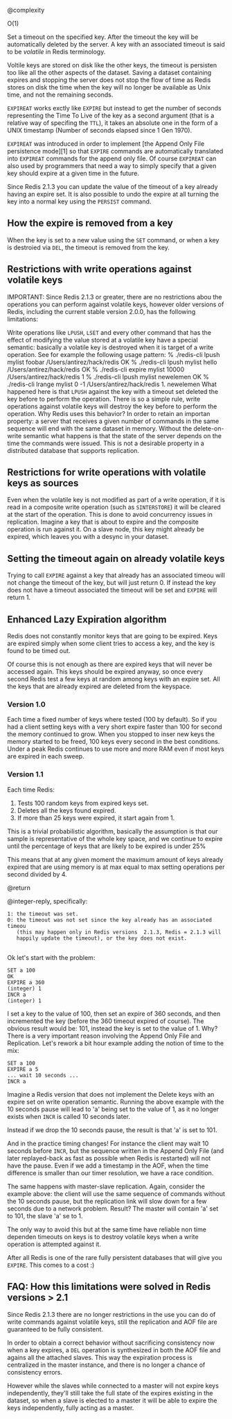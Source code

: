 @complexity

O(1)


Set a timeout on the specified key. After the timeout the key will be
automatically deleted by the server. A key with an associated timeout is
said to be _volatile_ in Redis terminology.

Voltile keys are stored on disk like the other keys, the timeout is persisten
too like all the other aspects of the dataset. Saving a dataset containing
expires and stopping the server does not stop the flow of time as Redis
stores on disk the time when the key will no longer be available as Unix
time, and not the remaining seconds.

`EXPIREAT` works exctly like `EXPIRE` but instead to get the number of seconds
representing the Time To Live of the key as a second argument (that is a
relative way of specifing the `TTL`), it takes an absolute one in the form of
a UNIX timestamp (Number of seconds elapsed since 1 Gen 1970).

`EXPIREAT` was introduced in order to implement [the Append Only File persistence mode][1]
so that `EXPIRE` commands are automatically translated into
`EXPIREAT` commands for the append only file. Of course `EXPIREAT` can also
used by programmers that need a way to simply specify that a given key
should expire at a given time in the future.

Since Redis 2.1.3 you can update the value of the timeout of a key already
having an expire set. It is also possible to undo the expire at all
turning the key into a normal key using the `PERSIST` command.

## How the expire is removed from a key

When the key is set to a new value using the `SET` command, or when a key
is destroied via `DEL`, the timeout is removed from the key.

## Restrictions with write operations against volatile keys

IMPORTANT: Since Redis 2.1.3 or greater, there are no restrictions abou
the operations you can perform against volatile keys, however older versions
of Redis, including the current stable version 2.0.0, has the following
limitations:

Write operations like `LPUSH`, `LSET` and every other command that has the
effect of modifying the value stored at a volatile key have a special semantic:
basically a volatile key is destroyed when it is target of a write operation.
See for example the following usage pattern:
    % ./redis-cli lpush mylist foobar /Users/antirez/hack/redis
    OK
    % ./redis-cli lpush mylist hello  /Users/antirez/hack/redis
    OK
    % ./redis-cli expire mylist 10000 /Users/antirez/hack/redis
    1
    % ./redis-cli lpush mylist newelemen
    OK
    % ./redis-cli lrange mylist 0 -1  /Users/antirez/hack/redis
    1. newelemen
What happened here is that `LPUSH` against the key with a timeout set deleted
the key before to perform the operation. There is so a simple rule, write
operations against volatile keys will destroy the key before to perform the
operation. Why Redis uses this behavior? In order to retain an importan
property: a server that receives a given number of commands in the same
sequence will end with the same dataset in memory. Without the delete-on-write
semantic what happens is that the state of the server depends on the time
the commands were issued. This is not a desirable property in a distributed database
that supports replication.

## Restrictions for write operations with volatile keys as sources

Even when the volatile key is not modified as part of a write operation, if
it is read in a composite write operation (such as `SINTERSTORE`) it will be
cleared at the start of the operation. This is done to avoid concurrency issues
in replication. Imagine a key that is about to expire and the composite operation
is run against it. On a slave node, this key might already be expired, which
leaves you with a desync in your dataset.

## Setting the timeout again on already volatile keys

Trying to call `EXPIRE` against a key that already has an associated timeou
will not change the timeout of the key, but will just return 0. If instead
the key does not have a timeout associated the timeout will be set and `EXPIRE`
will return 1.

## Enhanced Lazy Expiration algorithm

Redis does not constantly monitor keys that are going to be expired.
Keys are expired simply when some client tries to access a key, and
the key is found to be timed out.

Of course this is not enough as there are expired keys that will never
be accessed again. This keys should be expired anyway, so once every
second Redis test a few keys at random among keys with an  expire set.
All the keys that are already expired are deleted from the keyspace.

### Version 1.0

Each time a fixed number of keys where tested (100 by default). So if
you had a client setting keys with a very short expire faster than 100
for second the memory continued to grow. When you stopped to inser
new keys the memory started to be freed, 100 keys every second in the
best conditions. Under a peak Redis continues to use more and more RAM
even if most keys are expired in each sweep.

### Version 1.1

Each time Redis:

1. Tests 100 random keys from expired keys set.
2. Deletes all the keys found expired.
3. If more than 25 keys were expired, it start again from 1.

This is a trivial probabilistic algorithm, basically the assumption is
that our sample is representative of the whole key space,
and we continue to expire until the percentage of keys that are likely
to be expired is under 25%

This means that at any given moment the maximum amount of keys already
expired that are using memory is at max equal to max setting operations
per second divided by 4.

@return

@integer-reply, specifically:

    1: the timeout was set.
    0: the timeout was not set since the key already has an associated timeou
       (this may happen only in Redis versions  2.1.3, Redis = 2.1.3 will
       happily update the timeout), or the key does not exist.

##

Ok let's start with the problem:

    SET a 100
    OK
    EXPIRE a 360
    (integer) 1
    INCR a
    (integer) 1

I set a key to the value of 100, then set an expire of 360 seconds, and then
incremented the key (before the 360 timeout expired of course). The obvious
result would be: 101, instead the key is set to the value of 1. Why? There
is a very important reason involving the Append Only File and Replication.
Let's rework a bit hour example adding the notion of time to the mix:

    SET a 100
    EXPIRE a 5
    ... wait 10 seconds ...
    INCR a

Imagine a Redis version that does not implement the Delete keys with an expire
set on write operation semantic. Running the above example with the 10 seconds
pause will lead to 'a' being set to the value of 1, as it no longer exists
when `INCR` is called 10 seconds later.

Instead if we drop the 10 seconds pause, the result is that 'a' is set to 101.


And in the practice timing changes! For instance the client may wait 10 seconds
before `INCR`, but the sequence written in the Append Only File (and later replayed-back
as fast as possible when Redis is restarted) will not have the pause. Even
if we add a timestamp in the AOF, when the time difference is smaller than
our timer resolution, we have a race condition.

The same happens with master-slave replication. Again, consider the example
above: the client will use the same sequence of commands without the 10 seconds
pause, but the replication link will slow down for a few seconds due to a network
problem. Result? The master will contain 'a' set to 101, the slave 'a' se
to 1.

The only way to avoid this but at the same time have reliable non time dependen
timeouts on keys is to destroy volatile keys when a write operation is attempted
against it.

After all Redis is one of the rare fully persistent databases that will give
you `EXPIRE`. This comes to a cost :)

## FAQ: How this limitations were solved in Redis versions > 2.1

Since Redis 2.1.3 there are no longer restrictions in the use you can do of
write commands against volatile keys, still the replication and AOF file are
guaranteed to be fully consistent.

In order to obtain a correct behavior without sacrificing consistency now when
a key expires, a `DEL` operation is synthesized in both the AOF file and agains
all the attached slaves. This way the expiration process is centralized in
the master instance, and there is no longer a chance of consistency errors.


However while the slaves while connected to a master will not expire keys independently,
they'll still take the full state of the expires existing in the dataset, so
when a slave is elected to a master it will be able to expire the keys independently,
fully acting as a master.
